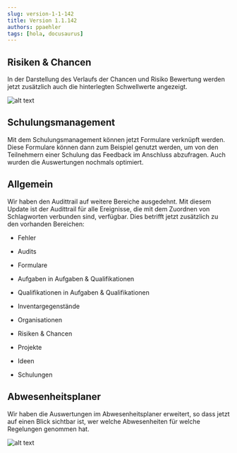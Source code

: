 ```yaml
---
slug: version-1-1-142
title: Version 1.1.142
authors: ppaehler
tags: [hola, docusaurus]
---
```


## Risiken & Chancen

In der Darstellung des Verlaufs der Chancen und Risiko Bewertung werden jetzt zusätzlich auch die hinterlegten Schwellwerte angezeigt.

![alt text](https://caqadmin.blob.core.windows.net/releasenotes/130/15e87197-a1ce-4782-8ec2-60ec672d31b9-images-mceclip0.png)

## Schulungsmanagement

Mit dem Schulungsmanagement können jetzt Formulare verknüpft werden. Diese Formulare können dann zum Beispiel genutzt werden, um von den Teilnehmern einer Schulung das Feedback im Anschluss abzufragen. Auch wurden die Auswertungen nochmals optimiert.

## Allgemein

Wir haben den Audittrail auf weitere Bereiche ausgedehnt. Mit diesem Update ist der Audittrail für alle Ereignisse, die mit dem Zuordnen von Schlagworten verbunden sind, verfügbar. Dies betrifft jetzt zusätzlich zu den vorhanden Bereichen:

- Fehler

- Audits

- Formulare

- Aufgaben in Aufgaben & Qualifikationen

- Qualifikationen in Aufgaben & Qualifikationen

- Inventargegenstände

- Organisationen

- Risiken & Chancen

- Projekte

- Ideen

- Schulungen

## Abwesenheitsplaner

Wir haben die Auswertungen im Abwesenheitsplaner erweitert, so dass jetzt auf einen Blick sichtbar ist, wer welche Abwesenheiten für welche Regelungen genommen hat.

![alt text](https://caqadmin.blob.core.windows.net/releasenotes/130/d883923f-9e0a-4751-94c7-2750ea2ccacb-images-mceclip0.png)
